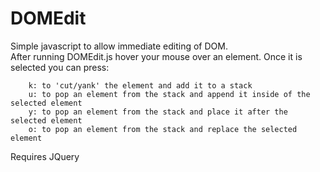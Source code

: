 DOMEdit
=======
Simple javascript to allow immediate editing of DOM.  
After running DOMEdit.js hover your mouse over an element. Once it is selected you can press:  
```
    k: to 'cut/yank' the element and add it to a stack  
	u: to pop an element from the stack and append it inside of the selected element  
	y: to pop an element from the stack and place it after the selected element  
	o: to pop an element from the stack and replace the selected element  
```	  
	    
Requires JQuery